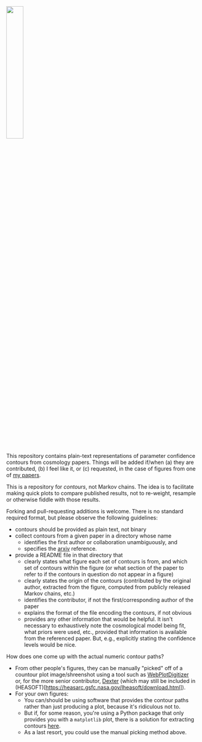 <img src="https://sites.google.com/site/adambmantz/_/rsrc/1425929804653/work/contours/wtg4_w.png" width=30%>

This repository contains plain-text representations of parameter confidence contours from cosmology papers. Things will be added if/when (a) they are contributed, (b) I feel like it, or (c) requested, in the case of figures from one of [my papers](https://ui.adsabs.harvard.edu/#search/q=%3Dauthor%3A(%22mantz%2C%20adam%22%20or%20%22mantz%2C%20adam%20b%22%20or%20%22mantz%2C%20a%22%20or%20%22mantz%2C%20a%20b%22)&sort=date%20desc%2C%20bibcode%20desc&p_=0).

This is a repository for *contours*, not Markov chains. The idea is to facilitate making quick plots to compare published results, not to re-weight, resample or otherwise fiddle with those results.

Forking and pull-requesting additions is welcome. There is no standard required format, but please observe the following guidelines:
* contours should be provided as plain text, not binary
* collect contours from a given paper in a directory whose name
  * identifies the first author or collaboration unambiguously, and
  * specifies the [arxiv](https://arxiv.org/) reference.
* provide a README file in that directory that
  * clearly states what figure each set of contours is from, and which set of contours within the figure (or what section of the paper to refer to if the contours in question do not appear in a figure)
  * clearly states the origin of the contours (contributed by the original author, extracted from the figure, computed from publicly released Markov chains, etc.)
  * identifies the contributor, if not the first/corresponding author of the paper
  * explains the format of the file encoding the contours, if not obvious
  * provides any other information that would be helpful. It isn't necessary to exhaustively note the cosmological model being fit, what priors were used, etc., provided that information is available from the referenced paper. But, e.g., explicitly stating the confidence levels would be nice.

How does one come up with the actual numeric contour paths?
* From other people's figures, they can be manually "picked" off of a countour plot image/shreenshot using a tool such as [WebPlotDigitizer](https://automeris.io/WebPlotDigitizer/) or, for the more senior contributor, [Dexter](https://sourceforge.net/projects/dexter/) (which may still be included in (HEASOFT)[https://heasarc.gsfc.nasa.gov/lheasoft/download.html]).
* For your own figures:
  * You can/should be using software that provides the contour paths rather than just producing a plot, because it's ridiculous not to.
  * But if, for some reason, you're using a Python package that only provides you with a `matplotlib` plot, there is a solution for extracting contours [here](https://stackoverflow.com/questions/18304722/python-find-contour-lines-from-matplotlib-pyplot-contour).
  * As a last resort, you could use the manual picking method above.
